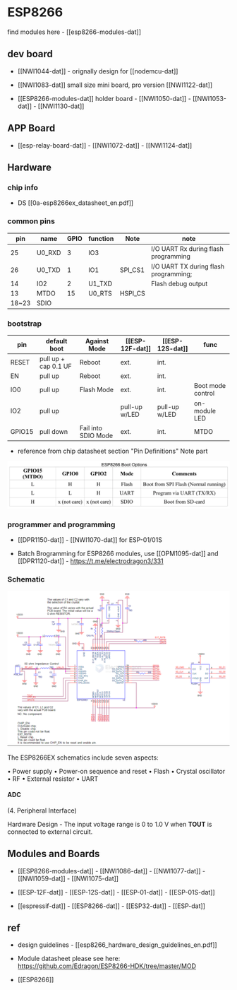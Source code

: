
# ESP8266 

find modules here - [[esp8266-modules-dat]]

## dev board 

- [[NWI1044-dat]] - orignally design for [[nodemcu-dat]]

- [[NWI1083-dat]] small size mini board, pro version [[NWI1122-dat]]

- [[ESP8266-modules-dat]] holder board - [[NWI1050-dat]] - [[NWI1053-dat]] - [[NWI1130-dat]]

## APP Board 

- [[esp-relay-board-dat]] - [[NWI1072-dat]] - [[NWI1124-dat]]

## Hardware 

### chip info 

- DS [[0a-esp8266ex_datasheet_en.pdf]]


### common pins 


| pin   | name   | GPIO | function | Note    | note                                  |
| ----- | ------ | ---- | -------- | ------- | ------------------------------------- |
| 25    | U0_RXD | 3    | IO3      |         | I/O UART Rx during flash programming  |
| 26    | U0_TXD | 1    | IO1      | SPI_CS1 | I/O UART TX during flash programming; |
| 14    | IO2    | 2    | U1_TXD   |         | Flash debug output                    |
| 13    | MTDO   | 15   | U0_RTS   | HSPI_CS |                                       |
| 18~23 | SDIO   |      |          |         |                                       |



### bootstrap

| pin    | default boot         | Against Mode        | [[ESP-12F-dat]] | [[ESP-12S-dat]] | func              |
| ------ | -------------------- | ------------------- | --------------- | --------------- | ----------------- |
| RESET  | pull up + cap 0.1 UF | Reboot              | ext.            | int.            |                   |
| EN     | pull up              | Reboot              | ext.            | int.            |                   |
| IO0    | pull up              | Flash Mode          | ext.            | int.            | Boot mode control |
| IO2    | pull up              |                     | pull-up w/LED   | pull-up w/LED   | on-module LED     |
| GPIO15 | pull down            | Fail into SDIO Mode | ext.            | int.            | MTDO              |

- reference from chip datasheet section "Pin Definitions" Note part

![](15-46-00-28-03-2023.png)



### programmer and programming 

- [[DPR1150-dat]] - [[NWI1070-dat]] for ESP-01/01S 

- Batch Brogramming for ESP8266 modules, use [[OPM1095-dat]] and [[DPR1120-dat]] - https://t.me/electrodragon3/331

### Schematic 

![](2025-05-14-17-59-15.png)

The ESP8266EX schematics include seven aspects: 

• Power supply 
• Power-on sequence and reset 
• Flash 
• Crystal oscillator 
• RF 
• External resistor 
• UART


#### ADC

(4. Peripheral Interface)

Hardware Design - The input voltage range is 0 to 1.0 V when **TOUT** is connected to external circuit.


## Modules and Boards 

- [[ESP8266-modules-dat]] - [[NWI1086-dat]] - [[NWI1077-dat]] - [[NWI1059-dat]] - [[NWI1075-dat]]

- [[ESP-12F-dat]] - [[ESP-12S-dat]] - [[ESP-01-dat]] - [[ESP-01S-dat]]

- [[espressif-dat]] - [[ESP8266-dat]] - [[ESP32-dat]] - [[ESP-dat]]





## ref 

- design guidelines - [[esp8266_hardware_design_guidelines_en.pdf]]

- Module datasheet please see here: https://github.com/Edragon/ESP8266-HDK/tree/master/MOD



- [[ESP8266]]





